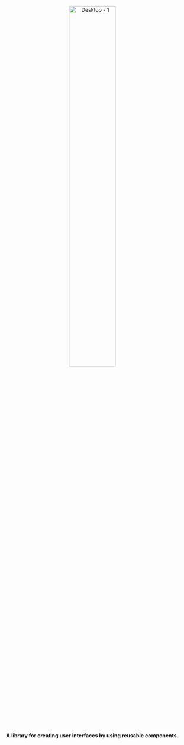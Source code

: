 <p></p>
<p align="center">
<img width="50%" alt="Desktop - 1" src="https://user-images.githubusercontent.com/1566052/145686622-af2e8429-8a11-454f-82bd-76f50605a39c.png">

</p>

<p align="center"><b>A library for creating user interfaces by using reusable components.
</b>
  
</p>
